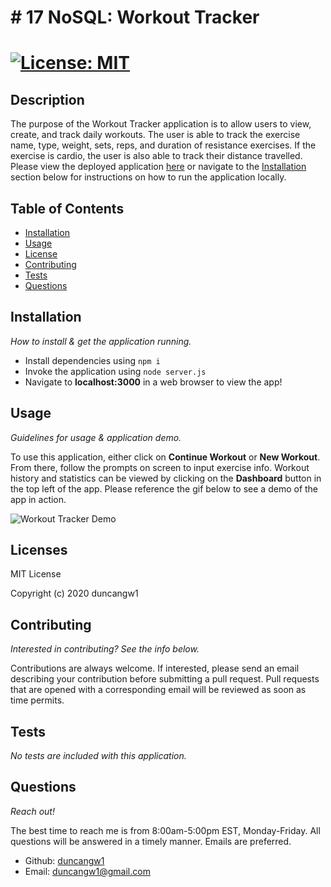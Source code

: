 # # 17 NoSQL: Workout Tracker

# [![License: MIT](https://img.shields.io/badge/License-MIT-yellow.svg)](https://opensource.org/licenses/MIT)

## Description

The purpose of the Workout Tracker application is to allow users to view, create, and track daily workouts. The user is able to track the exercise name, type, weight, sets, reps, and duration of resistance exercises. If the exercise is cardio, the user is also able to track their distance travelled. Please view the deployed application [here](https://workout-tracker-33.herokuapp.com/) or navigate to the [Installation](#installation) section below for instructions on how to run the application locally.

## Table of Contents

- [Installation](#installation)
- [Usage](#usage)
- [License](#licenses)
- [Contributing](#contributing)
- [Tests](#tests)
- [Questions](#questions)

## Installation

_How to install & get the application running._

- Install dependencies using `npm i`
- Invoke the application using `node server.js`
- Navigate to **localhost:3000** in a web browser to view the app!

## Usage

_Guidelines for usage & application demo._

To use this application, either click on **Continue Workout** or **New Workout**. From there, follow the prompts on screen to input exercise info. Workout history and statistics can be viewed by clicking on the **Dashboard** button in the top left of the app. Please reference the gif below to see a demo of the app in action.

![Workout Tracker Demo](#)

## Licenses

MIT License

Copyright (c) 2020 duncangw1

## Contributing

_Interested in contributing? See the info below._

Contributions are always welcome. If interested, please send an email describing your contribution before submitting a pull request. Pull requests that are opened with a corresponding email will be reviewed as soon as time permits.

## Tests

_No tests are included with this application._

## Questions

_Reach out!_

The best time to reach me is from 8:00am-5:00pm EST, Monday-Friday. All questions will be answered in a timely manner. Emails are preferred.

- Github: [duncangw1](https://github.com/duncangw1)
- Email: duncangw1@gmail.com
